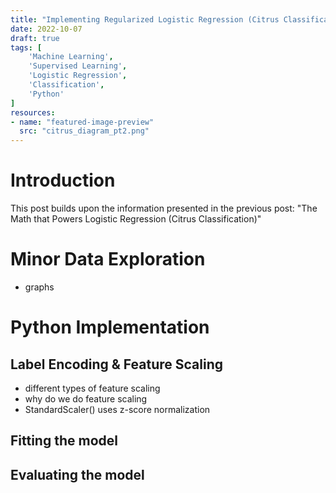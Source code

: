```yaml
---
title: "Implementing Regularized Logistic Regression (Citrus Classification)"
date: 2022-10-07
draft: true
tags: [
    'Machine Learning',
    'Supervised Learning',
    'Logistic Regression',
    'Classification',
    'Python'
]
resources:
- name: "featured-image-preview"
  src: "citrus_diagram_pt2.png"
---
```


# Introduction

This post builds upon the information presented in the previous post: "The Math that Powers Logistic Regression (Citrus Classification)"

# Minor Data Exploration
- graphs

# Python Implementation
## Label Encoding & Feature Scaling
- different types of feature scaling
- why do we do feature scaling
- StandardScaler() uses z-score normalization

## Fitting the model

## Evaluating the model
